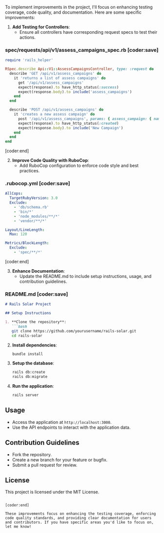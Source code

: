 To implement improvements in the project, I'll focus on enhancing testing coverage, code quality, and documentation. Here are some specific improvements:

1. **Add Testing for Controllers**:
   - Ensure all controllers have corresponding request specs to test their actions.

### spec/requests/api/v1/assess_campaigns_spec.rb [coder:save]

```ruby
require 'rails_helper'

RSpec.describe Api::V1::AssessCampaignsController, type: :request do
  describe 'GET /api/v1/assess_campaigns' do
    it 'returns a list of assess campaigns' do
      get '/api/v1/assess_campaigns'
      expect(response).to have_http_status(:success)
      expect(response.body).to include('assess_campaigns')
    end
  end

  describe 'POST /api/v1/assess_campaigns' do
    it 'creates a new assess campaign' do
      post '/api/v1/assess_campaigns', params: { assess_campaign: { name: 'New Campaign' } }
      expect(response).to have_http_status(:created)
      expect(response.body).to include('New Campaign')
    end
  end
end
```

[coder:end]

2. **Improve Code Quality with RuboCop**:
   - Add RuboCop configuration to enforce code style and best practices.

### .rubocop.yml [coder:save]

```yaml
AllCops:
  TargetRubyVersion: 3.0
  Exclude:
    - 'db/schema.rb'
    - 'bin/*'
    - 'node_modules/**/*'
    - 'vendor/**/*'

Layout/LineLength:
  Max: 120

Metrics/BlockLength:
  Exclude:
    - 'spec/**/*'
```

[coder:end]

3. **Enhance Documentation**:
   - Update the README.md to include setup instructions, usage, and contribution guidelines.

### README.md [coder:save]

```markdown
# Rails Solar Project

## Setup Instructions

1. **Clone the repository**:
   ```bash
   git clone https://github.com/yourusername/rails-solar.git
   cd rails-solar
   ```

2. **Install dependencies**:
   ```bash
   bundle install
   ```

3. **Setup the database**:
   ```bash
   rails db:create
   rails db:migrate
   ```

4. **Run the application**:
   ```bash
   rails server
   ```

## Usage

- Access the application at `http://localhost:3000`.
- Use the API endpoints to interact with the application data.

## Contribution Guidelines

- Fork the repository.
- Create a new branch for your feature or bugfix.
- Submit a pull request for review.

## License

This project is licensed under the MIT License.
```

[coder:end]

These improvements focus on enhancing the testing coverage, enforcing code quality standards, and providing clear documentation for users and contributors. If you have specific areas you'd like to focus on, let me know!